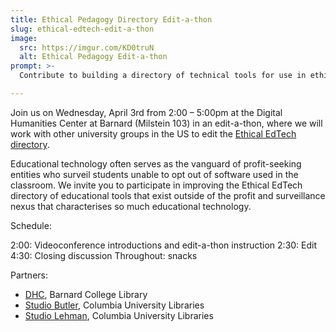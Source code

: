 ```yaml
---
title: Ethical Pedagogy Directory Edit-a-thon
slug: ethical-edtech-edit-a-thon
image:
  src: https://imgur.com/KD0truN
  alt: Ethical Pedagogy Edit-a-thon
prompt: >-
  Contribute to building a directory of technical tools for use in ethical pedagogy.

---
```


Join us on Wednesday, April 3rd from 2:00 – 5:00pm at the Digital Humanities Center at Barnard (Milstein 103) in an edit-a-thon, where we will work with other university groups in the US to edit the [Ethical EdTech directory](http://ethicaledtech.info).

Educational technology often serves as the vanguard of profit-seeking entities who surveil students unable to opt out of software used in the classroom. We invite you to participate in improving the Ethical EdTech directory of educational tools that exist outside of the profit and surveillance nexus that characterises so much educational technology.

Schedule:

2:00: Videoconference introductions and edit-a-thon instruction
2:30: Edit
4:30: Closing discussion
Throughout: snacks

Partners:

* [DHC](https://digitalhumanities.barnard.edu/), Barnard College Library
* [Studio Butler](https://studio.cul.columbia.edu/spaces/butler/), Columbia University Libraries
* [Studio Lehman](https://studio.cul.columbia.edu/spaces/lehman/), Columbia University Libraries


